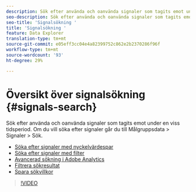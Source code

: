 ```yaml
---
description: Sök efter använda och oanvända signaler som tagits emot under en viss tidsperiod. Om du vill söka efter signaler går du till Målgruppsdata > Signaler > Sök.
seo-description: Sök efter använda och oanvända signaler som tagits emot under en viss tidsperiod. Om du vill söka efter signaler går du till Målgruppsdata > Signaler > Sök.
seo-title: 'Signalsökning '
title: 'Signalsökning '
feature: Data Explorer
translation-type: tm+mt
source-git-commit: e05eff3cc04e4a82399752c862e2b2370286f96f
workflow-type: tm+mt
source-wordcount: '93'
ht-degree: 29%

---
```



# Översikt över signalsökning {#signals-search}

Sök efter använda och oanvända signaler som tagits emot under en viss tidsperiod. Om du vill söka efter signaler går du till Målgruppsdata > Signaler > Sök.

* [Söka efter signaler med nyckelvärdespar](/help/using/features/data-explorer/data-explorer-signals-search/data-explorer-search-pairs.md)
* [Söka efter signaler med filter](/help/using/features/data-explorer/data-explorer-signals-search/data-explorer-search-filters.md)
* [Avancerad sökning i Adobe Analytics](/help/using/features/data-explorer/data-explorer-signals-search/data-explorer-search-analytics.md)
* [Filtrera sökresultat](/help/using/features/data-explorer/data-explorer-signals-search/data-explorer-filter-results.md)
* [Spara sökvillkor](/help/using/features/data-explorer/data-explorer-signals-search/data-explorer-save-search.md)

>[!VIDEO](https://video.tv.adobe.com/v/25148/)
